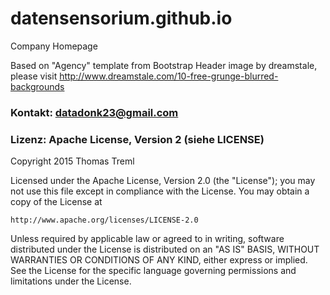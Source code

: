 datensensorium.github.io
========================

Company Homepage

Based on "Agency" template from Bootstrap
Header image by dreamstale, please visit http://www.dreamstale.com/10-free-grunge-blurred-backgrounds

### Kontakt: datadonk23@gmail.com

### Lizenz: Apache License, Version 2 (siehe LICENSE)
Copyright 2015 Thomas Treml

Licensed under the Apache License, Version 2.0 (the "License");
you may not use this file except in compliance with the License.
You may obtain a copy of the License at

    http://www.apache.org/licenses/LICENSE-2.0

Unless required by applicable law or agreed to in writing, software
distributed under the License is distributed on an "AS IS" BASIS,
WITHOUT WARRANTIES OR CONDITIONS OF ANY KIND, either express or implied.
See the License for the specific language governing permissions and
limitations under the License.
